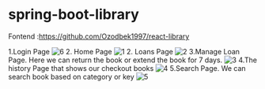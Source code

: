 # spring-boot-library
Fontend :https://github.com/Ozodbek1997/react-library

1.Login Page
![6](https://user-images.githubusercontent.com/26486928/223909261-572e43dd-0231-4579-abfb-7fd51eefccb3.png)
2. Home Page
![1](https://user-images.githubusercontent.com/26486928/223909230-83543c09-258b-47ec-bcc4-b67f706e9e56.png)
2. Loans Page
![2](https://user-images.githubusercontent.com/26486928/223909239-db6ee401-6947-451d-aef7-9cd81fedbe79.png)
3.Manage Loan Page. Here we can return the book or extend the book for 7 days.
![3](https://user-images.githubusercontent.com/26486928/223909245-a66df56b-783d-48aa-8cfb-d14ec64a22f8.png)
4.The history Page that shows our checkout books
![4](https://user-images.githubusercontent.com/26486928/223909250-b38e3b19-946e-4e88-bb3d-a7446928aee1.png)
5.Search Page. We can search book based on category or key
![5](https://user-images.githubusercontent.com/26486928/223909255-3ef80297-cf01-439b-a945-a9b89b2b0ce0.png)
